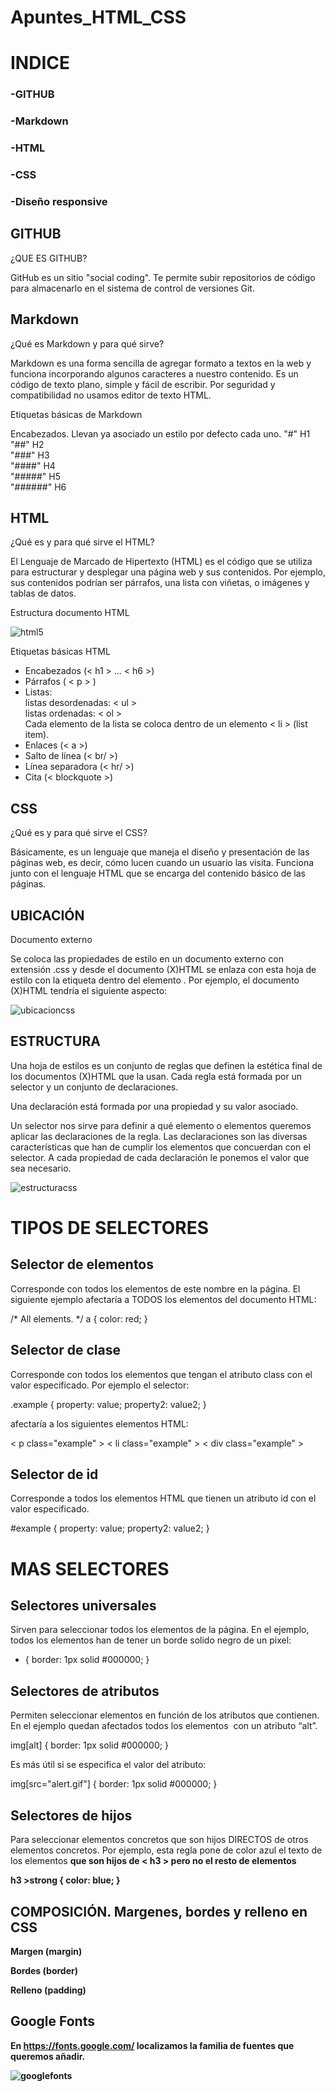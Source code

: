 # Apuntes_HTML_CSS  


# INDICE  
### -GITHUB  
### -Markdown  
### -HTML  
### -CSS  
### -Diseño responsive  



## GITHUB
¿QUE ES GITHUB?

GitHub es un sitio "social coding". Te permite subir repositorios de código para almacenarlo en el sistema de control de versiones Git.

## Markdown
¿Qué es Markdown y para qué sirve?

Markdown es una forma sencilla de agregar formato a textos en la web y funciona incorporando algunos caracteres a nuestro contenido. Es un código de texto plano, simple y fácil de escribir. Por seguridad y compatibilidad no usamos editor de texto HTML.

Etiquetas básicas de Markdown

Encabezados. Llevan ya asociado un estilo por defecto cada uno.
"#" H1  
"##" H2  
"###" H3  
"####" H4  
"#####" H5  
"######" H6  

## HTML
¿Qué es y para qué sirve el HTML?

El Lenguaje de Marcado de Hipertexto (HTML) es el código que se utiliza para estructurar y desplegar una página web y sus contenidos. Por ejemplo, sus contenidos podrían ser párrafos, una lista con viñetas, o imágenes y tablas de datos.

Estructura documento HTML

![html5](html5.png)

Etiquetas básicas HTML

- Encabezados (< h1 > ... < h6 >) 
- Párrafos ( < p > )  
 - Listas:   
  listas desordenadas: < ul >  
  listas ordenadas: < ol >    
 Cada elemento de la lista se coloca dentro de un elemento < li > (list item).  
- Enlaces (< a >)  
- Salto de línea (< br/ >)   
- Línea separadora (< hr/ >)    
- Cita (< blockquote >)  
  
## CSS

¿Qué es y para qué sirve el CSS?
  
Básicamente, es un lenguaje que maneja el diseño y presentación de las páginas web, es decir, cómo lucen cuando un usuario las visita. Funciona junto con el lenguaje HTML que se encarga del contenido básico de las páginas.
  
## UBICACIÓN
  
Documento externo

Se coloca las propiedades de estilo en un documento externo con extensión .css y desde el documento (X)HTML se enlaza con esta hoja de estilo con la etiqueta <link> dentro del elemento <head>. Por ejemplo, el documento (X)HTML tendría el siguiente aspecto:
  
![ubicacioncss](ubicacioncss.png)
  
## ESTRUCTURA

Una hoja de estilos es un conjunto de reglas que definen la estética final de los documentos (X)HTML que la usan. Cada regla está formada por un selector y un conjunto de declaraciones.

Una declaración está formada por una propiedad y su valor asociado.

Un selector nos sirve para definir a qué elemento o elementos queremos aplicar las declaraciones de la regla. Las declaraciones son las diversas características que han de cumplir los elementos que concuerdan con el selector. A cada propiedad de cada declaración le ponemos el valor que sea necesario.

![estructuracss](estructuracss.png)
  
# TIPOS DE SELECTORES

  ## Selector de elementos
 
 Corresponde con todos los elementos de este nombre en la página. El siguiente ejemplo afectaría a TODOS los elementos <a> del documento HTML:
  
 
/* All <a> elements. */
a {
   color: red;
}


  ## Selector de clase
 
 Corresponde con todos los elementos que tengan el atributo class con el valor especificado. Por ejemplo el selector:

.example {
   property: value;
   property2: value2;
}

afectaría a los siguientes elementos HTML:  

< p class="example" >
< li class="example" >
< div class="example" >


  ## Selector de id
 
 Corresponde a todos los elementos HTML que tienen un atributo id con el valor especificado.
  
 
#example {
   property: value;
   property2: value2;
}


# MAS SELECTORES
  
  ## Selectores universales
 
 Sirven para seleccionar todos los elementos de la página. En el  ejemplo, todos los elementos han de tener un borde solido negro de un pixel:

   * {
         border: 1px solid #000000;
   }

  
  ## Selectores de atributos
 
 Permiten seleccionar elementos en función de los atributos que contienen. En el ejemplo quedan afectados todos los elementos <img> con un atributo “alt”.
   
   img[alt] {
      border: 1px solid #000000;
   }

Es más útil si se especifica el valor del atributo:


   img[src="alert.gif"] {
      border: 1px solid #000000;
   }


  
  ## Selectores de hijos
 
 Para seleccionar elementos concretos que son hijos DIRECTOS de otros elementos concretos. Por ejemplo, esta regla pone de color azul el texto de los elementos <strong> que son hijos de < h3 > pero no el resto de elementos <strong>  

   h3 >strong {
      color: blue;
   }


  
## COMPOSICIÓN. Margenes, bordes y relleno en CSS
  
  Margen (margin)
  
  Bordes (border)
  
  Relleno (padding)
  
  
## Google Fonts
 
 En https://fonts.google.com/ localizamos la familia de fuentes que queremos añadir.
 
 ![googlefonts](googlefonts.png)
